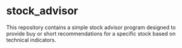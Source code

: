 # stock_advisor
This repository contains a simple stock advisor program designed to provide buy or short recommendations for a specific stock based on technical indicators.
